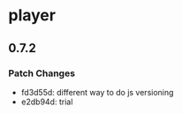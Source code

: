 # player

## 0.7.2

### Patch Changes

- fd3d55d: different way to do js versioning
- e2db94d: trial
